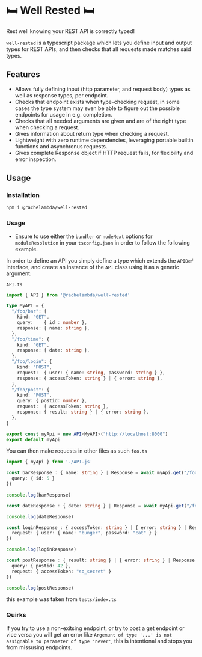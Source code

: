 # 🛏️ Well Rested 🛏️

Rest well knowing your REST API is correctly typed!

`well-rested` is a typescript package which lets you define input and output types for REST APIs, and then checks that all requests made matches said types.

## Features

* Allows fully defining input (http parameter, and request body) types as well as response types, per endpoint.
* Checks that endpoint exists when type-checking request, in some cases the type system may even be able to figure out the possible endpoints for usage in e.g. completion.
* Checks that all needed arguments are given and are of the right type when checking a request.
* Gives information about return type when checking a request.
* Lightweight with zero runtime dependencies, leveraging portable builtin functions and asynchronus requests.
* Gives complete Response object if HTTP request fails, for flexibility and error inspection.

## Usage

### Installation

```sh
npm i @rachelambda/well-rested
```

### Usage

* Ensure to use either the `bundler` or `nodeNext` options for `moduleResolution` in your `tsconfig.json` in order to follow the following example.

In order to define an API you simply define a type which extends the `APIDef` interface, and create an instance of the `API` class using it as a generic argument.

`API.ts`
```typescript
import { API } from '@rachelambda/well-rested'

type MyAPI = {
  "/foo/bar": {
    kind: "GET",
    query:    { id : number },
    response: { name: string },
  },
  "/foo/time": {
    kind: "GET",
    response: { date: string },
  },
  "/foo/login": {
    kind: "POST",
    request:  { user: { name: string, password: string } },
    response: { accessToken: string } | { error: string },
  },
  "/foo/post": {
    kind: "POST",
    query: { postid: number },
    request:  { accessToken: string },
    response: { result: string } | { error: string },
  },
}

export const myApi = new API<MyAPI>("http://localhost:8000")
export default myApi
```

You can then make requests in other files as such
`foo.ts`
```typescript
import { myApi } from './API.js'

const barResponse : { name: string } | Response = await myApi.get("/foo/bar", {
  query: { id: 5 }
})

console.log(barResponse)

const dateResponse : { date: string } | Response = await myApi.get("/foo/time", {})

console.log(dateResponse)

const loginResponse : { accessToken: string } | { error: string } | Response = await myApi.post("/foo/login", {
  request: { user: { name: "bunger", password: "cat" } } 
})

console.log(loginResponse)

const postResponse : { result: string } | { error: string } | Response = await myApi.post("/foo/post", { 
  query: { postid: 42 },
  request: { accessToken: "so_secret" } 
})

console.log(postResponse)
```

this example was taken from `tests/index.ts`

### Quirks

If you try to use a non-exitsing endpoint, or try to post a get endpoint or vice versa you will get an error like `Argemunt of type '...' is not assignable to parameter of type 'never'`, this is intentional and stops you from missusing endpoints.
